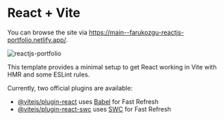# React + Vite

You can browse the site via https://main--farukozgu-reactjs-portfolio.netlify.app/.

![reactjs-portfolio](https://github.com/farukozgu/react.js-portfolio/assets/101663533/2e27e91c-aca4-43c7-bd40-b565fb1a72bb)

This template provides a minimal setup to get React working in Vite with HMR and some ESLint rules.

Currently, two official plugins are available:

- [@vitejs/plugin-react](https://github.com/vitejs/vite-plugin-react/blob/main/packages/plugin-react/README.md) uses [Babel](https://babeljs.io/) for Fast Refresh
- [@vitejs/plugin-react-swc](https://github.com/vitejs/vite-plugin-react-swc) uses [SWC](https://swc.rs/) for Fast Refresh
